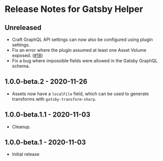 # Release Notes for Gatsby Helper

## Unreleased
- Craft GraphQL API settings can now also be configured using plugin settings.
- Fix an error where the plugin assumed at least one Asset Volume exposed. ([#18](https://github.com/craftcms/gatsby-source-craft/issues/18))
- Fix a bug where impossible fields were allowed in the Gatsby GraphQL schema.

## 1.0.0-beta.2 - 2020-11-26
- Assets now have a `localFile` field, which can be used to generate transforms with `gatsby-transform-sharp`.

## 1.0.0-beta.1.1 - 2020-11-03
- Cleanup.

## 1.0.0-beta.1 - 2020-11-03
- Initial release
